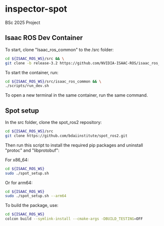 # inspector-spot
BSc 2025 Project

## Isaac ROS Dev Container

To start, clone "Isaac_ros_common" to the /src folder:
```bash
cd ${ISAAC_ROS_WS}/src && \
git clone -b release-3.2 https://github.com/NVIDIA-ISAAC-ROS/isaac_ros_common.git isaac_ros_common
```
To start the container, run:
```bash
cd ${ISAAC_ROS_WS}/src/isaac_ros_common && \
./scripts/run_dev.sh
```
To open a new terminal in the same container, run the same command.

## Spot setup

In the src folder, clone the spot_ros2 repository:
```bash
cd ${ISAAC_ROS_WS}/src
git clone https://github.com/bdaiinstitute/spot_ros2.git
```

Then run this script to install the required pip packages and uninstall "protoc" and "libprotobuf":

For x86_64:
```bash
cd ${ISAAC_ROS_WS}
sudo ./spot_setup.sh
```
Or for arm64:
```bash
cd ${ISAAC_ROS_WS}
sudo ./spot_setup.sh --arm64
```

To build the package, use:
```bash
cd ${ISAAC_ROS_WS}
colcon build --symlink-install --cmake-args -DBUILD_TESTING=OFF
```
